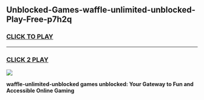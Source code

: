 
## Unblocked-Games-waffle-unlimited-unblocked-Play-Free-p7h2q
<h3>
<a href="https://premium76.site?title=waffle-unlimited-unblocked&ref=19M">CLICK TO PLAY</a></h3>
<hr>

<h3>
<a href="https://premium76.site?title=waffle-unlimited-unblocked&ref=19M">CLICK 2 PLAY</a>
  
</h3>

<a href="https://premium76.site?title=waffle-unlimited-unblocked&ref=19M"><img src="https://clearcache.store/games.png"></a>


**waffle-unlimited-unblocked games unblocked: Your Gateway to Fun and Accessible Online Gaming**
